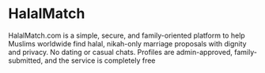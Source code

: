 # HalalMatch
HalalMatch.com is a simple, secure, and family-oriented platform to help Muslims worldwide find halal, nikah-only marriage proposals with dignity and privacy. No dating or casual chats. Profiles are admin-approved, family-submitted, and the service is completely free
